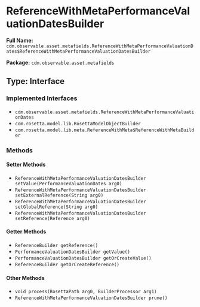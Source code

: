 # ReferenceWithMetaPerformanceValuationDatesBuilder

**Full Name:** `cdm.observable.asset.metafields.ReferenceWithMetaPerformanceValuationDates$ReferenceWithMetaPerformanceValuationDatesBuilder`

**Package:** `cdm.observable.asset.metafields`

## Type: Interface

### Implemented Interfaces

- `cdm.observable.asset.metafields.ReferenceWithMetaPerformanceValuationDates`
- `com.rosetta.model.lib.RosettaModelObjectBuilder`
- `com.rosetta.model.lib.meta.ReferenceWithMeta$ReferenceWithMetaBuilder`

### Methods

#### Setter Methods

- `ReferenceWithMetaPerformanceValuationDatesBuilder setValue(PerformanceValuationDates arg0)`
- `ReferenceWithMetaPerformanceValuationDatesBuilder setExternalReference(String arg0)`
- `ReferenceWithMetaPerformanceValuationDatesBuilder setGlobalReference(String arg0)`
- `ReferenceWithMetaPerformanceValuationDatesBuilder setReference(Reference arg0)`

#### Getter Methods

- `ReferenceBuilder getReference()`
- `PerformanceValuationDatesBuilder getValue()`
- `PerformanceValuationDatesBuilder getOrCreateValue()`
- `ReferenceBuilder getOrCreateReference()`

#### Other Methods

- `void process(RosettaPath arg0, BuilderProcessor arg1)`
- `ReferenceWithMetaPerformanceValuationDatesBuilder prune()`

